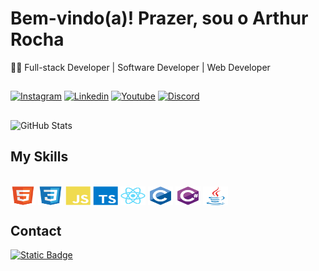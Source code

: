 # Bem-vindo(a)! Prazer, sou o Arthur Rocha

🥷🏾 Full-stack Developer | Software Developer | Web Developer

##

[![Instagram](https://img.shields.io/badge/Instagram-E4405F?style=for-the-badge&logo=instagram&logoColor=white)](https://www.instagram.com/arthurrochx/)
[![Linkedin](https://img.shields.io/badge/LinkedIn-0077B5?style=for-the-badge&logo=linkedin&logoColor=white)](https://www.linkedin.com/in/arthurrochaa/)
[![Youtube](https://img.shields.io/badge/YouTube-FF0000?style=for-the-badge&logo=youtube&logoColor=white)](https://www.youtube.com/@arthurrochx)
[![Discord](https://img.shields.io/badge/Discord-7289DA?style=for-the-badge&logo=discord&logoColor=white)](https://discord.gg/vKRe6BEU2E)

##
![GitHub Stats](https://github-readme-stats.vercel.app/api?username=arthurrochx&show_icons=true&theme=transparent)


## My Skills

<div style="display: inline_block"><br>
  <img align="center" alt="arthur-HTML" height="30" width="40" src="https://raw.githubusercontent.com/devicons/devicon/master/icons/html5/html5-original.svg">
  <img align="center" alt="arthur-CSS" height="30" width="40" src="https://raw.githubusercontent.com/devicons/devicon/master/icons/css3/css3-original.svg">
  <img align="center" alt="arthur-Js" height="30" width="40" src="https://raw.githubusercontent.com/devicons/devicon/master/icons/javascript/javascript-plain.svg">
  <img align="center" alt="arthur-Ts" height="30" width="40" src="https://raw.githubusercontent.com/devicons/devicon/master/icons/typescript/typescript-plain.svg">
  <img align="center" alt="arthur-React" height="30" width="40" src="https://raw.githubusercontent.com/devicons/devicon/master/icons/react/react-original.svg">
  <img align="center" alt="arthur-C" height="30" width="40" src="https://raw.githubusercontent.com/devicons/devicon/master/icons/c/c-original.svg">
  <img align="center" alt="arthur-CSharp" height="30" width="40" src="https://raw.githubusercontent.com/devicons/devicon/master/icons/csharp/csharp-original.svg">
  <img align="center" alt="arthur-Java" height="30" width="40" src="https://raw.githubusercontent.com/devicons/devicon/master/icons/java/java-original.svg">
</div>

##
    
## Contact

<div>
  <a href = "mailto:arthurrochadeveloper@gmail.com"><img alt="Static Badge" src="https://img.shields.io/badge/Gmail-D14836?style=for-the-badge&logo=gmail&logoColor=white" target="_blank"></a>
</div>
